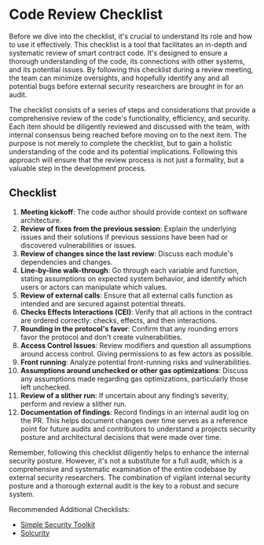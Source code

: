 # Code Review Checklist

Before we dive into the checklist, it's crucial to understand its role and how to use it effectively. This checklist is a tool that facilitates an in-depth and systematic review of smart contract code. It's designed to ensure a thorough understanding of the code, its connections with other systems, and its potential issues. By following this checklist during a review meeting, the team can minimize oversights, and hopefully identify any and all potential bugs before external security researchers are brought in for an audit.

The checklist consists of a series of steps and considerations that provide a comprehensive review of the code's functionality, efficiency, and security. Each item should be diligently reviewed and discussed with the team, with internal consensus being reached before moving on to the next item. The purpose is not merely to complete the checklist, but to gain a holistic understanding of the code and its potential implications. Following this approach will ensure that the review process is not just a formality, but a valuable step in the development process.

## Checklist

1. **Meeting kickoff**: The code author should provide context on software architecture.
2. **Review of fixes from the previous session**: Explain the underlying issues and their solutions if previous sessions have been had or discovered vulnerabilities or issues.
3. **Review of changes since the last review**: Discuss each module's dependencies and changes.
4. **Line-by-line walk-through**: Go through each variable and function, stating assumptions on expected system behavior, and identify which users or actors can manipulate which values.
5. **Review of external calls**: Ensure that all external calls function as intended and are secured against potential threats.
6. **Checks Effects Interactions (CEI)**: Verify that all actions in the contract are ordered correctly: checks, effects, and then interactions.
7. **Rounding in the protocol's favor**: Confirm that any rounding errors favor the protocol and don't create vulnerabilities.
8. **Access Control Issues**: Review modifiers and question all assumptions around access control. Giving permissions to as few actors as possible.
9. **Front running**: Analyze potential front-running risks and vulnerabilities.
10. **Assumptions around unchecked or other gas optimizations**: Discuss any assumptions made regarding gas optimizations, particularly those left unchecked.
11. **Review of a slither run**: If uncertain about any finding’s severity, perform and review a slither run.
12. **Documentation of findings**: Record findings in an internal audit log on the PR. This helps document changes over time serves as a reference point for future audits and contributors to understand a projects security posture and architectural decisions that were made over time.

Remember, following this checklist diligently helps to enhance the internal security posture. However, it's not a substitute for a full audit, which is a comprehensive and systematic examination of the entire codebase by external security researchers. The combination of vigilant internal security posture and a thorough external audit is the key to a robust and secure system.

Recommended Additional Checklists:
- [Simple Security Toolkit](https://github.com/nascentxyz/simple-security-toolkit/blob/main/audit-readiness-checklist.md)
- [Solcurity](https://github.com/transmissions11/solcurity)
